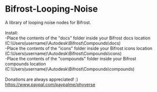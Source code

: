 # Bifrost-Looping-Noise <br />
A library of looping noise nodes for Bifrost. <br />
<br />
Install: <br />
-Place the contents of the "docs" folder inside your Bifrost docs location (C:\Users(username)\Autodesk\Bifrost\Compounds\docs) <br />
-Place the contents of the "icons" folder inside your Bifrost icons location (C:\Users(username)\Autodesk\Bifrost\Compounds\icons) <br />
-Place the contents of the "compounds" folder inside your Bifrost compounds location (C:\Users(username)\Autodesk\Bifrost\Compounds\compounds) <br />
<br />
Donations are always appreciated! :) https://www.paypal.com/paypalme/phyverse
